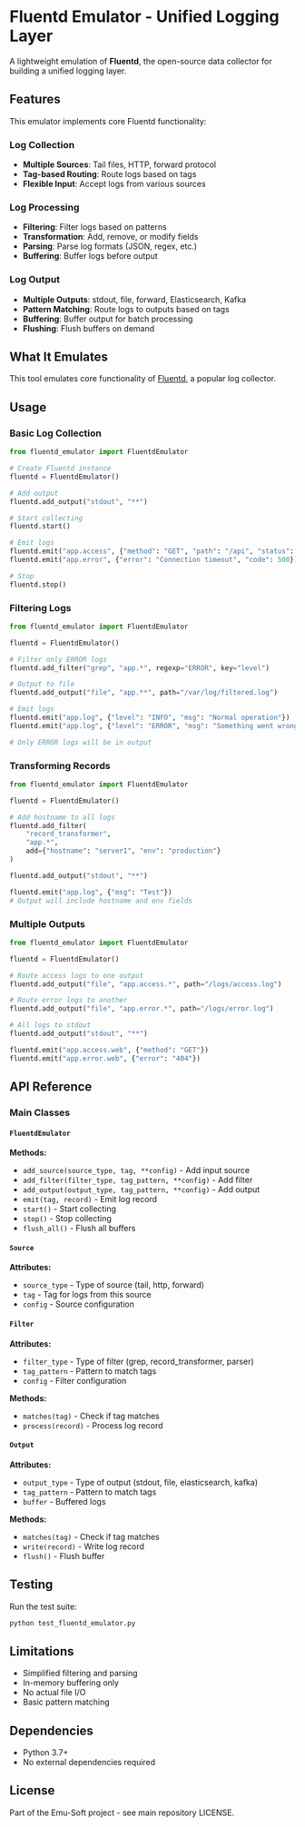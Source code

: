 # Fluentd Emulator - Unified Logging Layer

A lightweight emulation of **Fluentd**, the open-source data collector for building a unified logging layer.

## Features

This emulator implements core Fluentd functionality:

### Log Collection
- **Multiple Sources**: Tail files, HTTP, forward protocol
- **Tag-based Routing**: Route logs based on tags
- **Flexible Input**: Accept logs from various sources

### Log Processing
- **Filtering**: Filter logs based on patterns
- **Transformation**: Add, remove, or modify fields
- **Parsing**: Parse log formats (JSON, regex, etc.)
- **Buffering**: Buffer logs before output

### Log Output
- **Multiple Outputs**: stdout, file, forward, Elasticsearch, Kafka
- **Pattern Matching**: Route logs to outputs based on tags
- **Buffering**: Buffer output for batch processing
- **Flushing**: Flush buffers on demand

## What It Emulates

This tool emulates core functionality of [Fluentd](https://www.fluentd.org/), a popular log collector.

## Usage

### Basic Log Collection

```python
from fluentd_emulator import FluentdEmulator

# Create Fluentd instance
fluentd = FluentdEmulator()

# Add output
fluentd.add_output("stdout", "**")

# Start collecting
fluentd.start()

# Emit logs
fluentd.emit("app.access", {"method": "GET", "path": "/api", "status": 200})
fluentd.emit("app.error", {"error": "Connection timeout", "code": 500})

# Stop
fluentd.stop()
```

### Filtering Logs

```python
from fluentd_emulator import FluentdEmulator

fluentd = FluentdEmulator()

# Filter only ERROR logs
fluentd.add_filter("grep", "app.*", regexp="ERROR", key="level")

# Output to file
fluentd.add_output("file", "app.**", path="/var/log/filtered.log")

# Emit logs
fluentd.emit("app.log", {"level": "INFO", "msg": "Normal operation"})
fluentd.emit("app.log", {"level": "ERROR", "msg": "Something went wrong"})

# Only ERROR logs will be in output
```

### Transforming Records

```python
from fluentd_emulator import FluentdEmulator

fluentd = FluentdEmulator()

# Add hostname to all logs
fluentd.add_filter(
    "record_transformer",
    "app.*",
    add={"hostname": "server1", "env": "production"}
)

fluentd.add_output("stdout", "**")

fluentd.emit("app.log", {"msg": "Test"})
# Output will include hostname and env fields
```

### Multiple Outputs

```python
from fluentd_emulator import FluentdEmulator

fluentd = FluentdEmulator()

# Route access logs to one output
fluentd.add_output("file", "app.access.*", path="/logs/access.log")

# Route error logs to another
fluentd.add_output("file", "app.error.*", path="/logs/error.log")

# All logs to stdout
fluentd.add_output("stdout", "**")

fluentd.emit("app.access.web", {"method": "GET"})
fluentd.emit("app.error.web", {"error": "404"})
```

## API Reference

### Main Classes

#### `FluentdEmulator`
**Methods:**
- `add_source(source_type, tag, **config)` - Add input source
- `add_filter(filter_type, tag_pattern, **config)` - Add filter
- `add_output(output_type, tag_pattern, **config)` - Add output
- `emit(tag, record)` - Emit log record
- `start()` - Start collecting
- `stop()` - Stop collecting
- `flush_all()` - Flush all buffers

#### `Source`
**Attributes:**
- `source_type` - Type of source (tail, http, forward)
- `tag` - Tag for logs from this source
- `config` - Source configuration

#### `Filter`
**Attributes:**
- `filter_type` - Type of filter (grep, record_transformer, parser)
- `tag_pattern` - Pattern to match tags
- `config` - Filter configuration

**Methods:**
- `matches(tag)` - Check if tag matches
- `process(record)` - Process log record

#### `Output`
**Attributes:**
- `output_type` - Type of output (stdout, file, elasticsearch, kafka)
- `tag_pattern` - Pattern to match tags
- `buffer` - Buffered logs

**Methods:**
- `matches(tag)` - Check if tag matches
- `write(record)` - Write log record
- `flush()` - Flush buffer

## Testing

Run the test suite:

```bash
python test_fluentd_emulator.py
```

## Limitations

- Simplified filtering and parsing
- In-memory buffering only
- No actual file I/O
- Basic pattern matching

## Dependencies

- Python 3.7+
- No external dependencies required

## License

Part of the Emu-Soft project - see main repository LICENSE.
